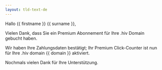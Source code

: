 ```yaml
---
layout: tld-text-de
---
```


Hallo \{\{ firstname \}\} \{\{ surname \}\},

Vielen Dank, dass Sie ein Premium Abonnement für Ihre .hiv Domain gebucht haben.

Wir haben Ihre Zahlungsdaten bestätigt; Ihr Premium Click-Counter ist nun für Ihre .hiv domain \{\{ domain \}\} aktiviert.

Nochmals vielen Dank für Ihre Unterstützung.
